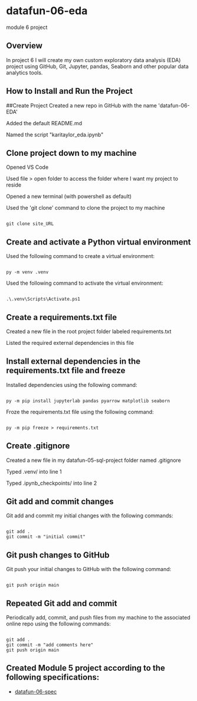 # datafun-06-eda
module 6 project

## Overview
In project 6 I will create my own custom exploratory data analysis (EDA) project using GitHub, Git, Jupyter, pandas, Seaborn and other popular data analytics tools.

## How to Install and Run the Project

##Create Project
Created a new repo in GitHub with the name 'datafun-06-EDA' 

Added the default README.md 

Named the script "karitaylor_eda.ipynb"

## Clone project down to my machine
Opened VS Code 

Used file > open folder to access the folder where I want my project to reside

Opened a new terminal (with powershell as default) 

Used the 'git clone' command to clone the project to my machine

```shell

git clone site_URL

```

## Create and activate a Python virtual environment
Used the following command to create a virtual environment:
```shell

py -m venv .venv

```
Used the following command to activate the virtual environment:
```shell

.\.venv\Scripts\Activate.ps1

```

## Create a requirements.txt file
Created a new file in the root project folder labeled requirements.txt

Listed the required external dependencies in this file

## Install external dependencies in the requirements.txt file and freeze
Installed dependencies using the following command:
```shell

py -m pip install jupyterlab pandas pyarrow matplotlib seaborn

```
Froze the requirements.txt file using the following command:
```shell

py -m pip freeze > requirements.txt

```

## Create .gitignore
Created a new file in my datafun-05-sql-project folder named .gitignore

Typed .venv/ into line 1

Typed .ipynb_checkpoints/ into line 2

## Git add and commit changes
Git add and commit my initial changes with the following commands:
```shell

git add .
git commit -m "initial commit"

```

## Git push changes to GitHub
Git push your initial changes to GitHub with the following command:
```shell

git push origin main

```
## Repeated Git add and commit
Periodically add, commit, and push files from my machine to the associated online repo using the following commands:
```shell

git add .
git commit -m "add comments here"
git push origin main

```

## Created Module 5 project according to the following specifications:
- [datafun-06-spec](https://github.com/denisecase/datafun-06-spec)
